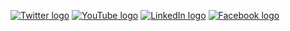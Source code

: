 [![Twitter logo](twitter-32x32-black.png)](https://twitter.com)
[![YouTube logo](youtube-32x32-black.png)](https://youtube.com)
[![LinkedIn logo](linkedin-32x32-black.png)](https://linkedin.com)
[![Facebook logo](facebook-32x32-black.png)](https://facebook.com)


